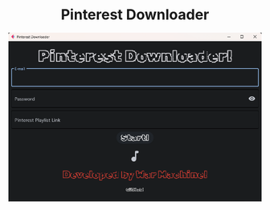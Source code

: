 <h1 style="text-align: center">Pinterest Downloader</h1>

<img src="assets/pinterestdownloader.png" alt="Pinterest Downloader">
